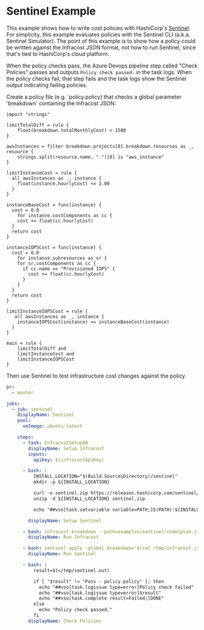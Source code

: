 # Sentinel Example

This example shows how to write cost policies with HashiCorp's [Sentinel](https://www.hashicorp.com/sentinel). For simplicity, this example evaluates policies with the Sentinel CLI (a.k.a. Sentinel Simulator). The point of this example is to show how a policy could be written against the Infracost JSON format, not how to run Sentinel, since that's tied to HashiCorp's cloud platform.

When the policy checks pass, the Azure Devops pipeline step called "Check Policies" passes and outputs `Policy check passed.` in the task logs. When the policy checks fail, that step fails and the task logs show the Sentinel output indicating failing policies.

Create a policy file (e.g. `policy.policy) that checks a global parameter 'breakdown' containing the Infracost JSON:
```policy
import "strings"

limitTotalDiff = rule {
    float(breakdown.totalMonthlyCost) < 1500
}

awsInstances = filter breakdown.projects[0].breakdown.resources as _, resource {
	strings.split(resource.name, ".")[0] is "aws_instance"
}

limitInstanceCost = rule {
  all awsInstances as _, instance {
  	float(instance.hourlyCost) <= 2.00
  }
}

instanceBaseCost = func(instance) {
  cost = 0.0
 	for instance.costComponents as cc {
    cost += float(cc.hourlyCost)
  }
  return cost
}

instanceIOPSCost = func(instance) {
  cost = 0.0
 	for instance.subresources as sr {
    for sr.costComponents as cc {
      if cc.name == "Provisioned IOPS" {
        cost += float(cc.hourlyCost)
      }
    }
  }
  return cost
}

limitInstanceIOPSCost = rule {
   all awsInstances as _, instance {
  	instanceIOPSCost(instance) <= instanceBaseCost(instance)
  }
}

main = rule {
    limitTotalDiff and
    limitInstanceCost and
    limitInstanceIOPSCost
}
```

Then use Sentinel to test infrastructure cost changes against the policy.

[//]: <> (BEGIN EXAMPLE)
```yml
pr:
  - master

jobs:
  - job: sentinel
    displayName: Sentinel
    pool:
      vmImage: ubuntu-latest

    steps:
      - task: InfracostSetup@0
        displayName: Setup Infracost
        inputs:
          apiKey: $(infracostApiKey)

      - bash: |
          INSTALL_LOCATION="$(Build.SourcesDirectory)/sentinel"
          mkdir -p ${INSTALL_LOCATION}

          curl -o sentinel.zip https://releases.hashicorp.com/sentinel/0.18.4/sentinel_0.18.4_linux_amd64.zip
          unzip -d ${INSTALL_LOCATION} sentinel.zip

          echo "##vso[task.setvariable variable=PATH;]$(PATH):${INSTALL_LOCATION}"

        displayName: Setup Sentinel

      - bash: infracost breakdown --path=examples/sentinel/code/plan.json --format=json --out-file=/tmp/infracost.json
        displayName: Run Infracost

      - bash: sentinel apply -global breakdown="$(cat /tmp/infracost.json)" examples/sentinel/policy/policy.policy | tee /tmp/sentinel.out
        displayName: Run Sentinel

      - bash: |
          result=$(</tmp/sentinel.out)

          if [ "$result" != "Pass - policy.policy" ]; then
            echo "##vso[task.logissue type=error]Policy check failed"
            echo "##vso[task.logissue type=error]$result"
            echo "##vso[task.complete result=Failed;]DONE"
          else
            echo "Policy check passed."
          fi
        displayName: Check Policies
```
[//]: <> (END EXAMPLE)
